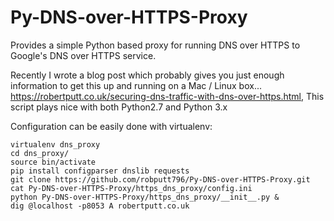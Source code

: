 # Py-DNS-over-HTTPS-Proxy
Provides a simple Python based proxy for running DNS over HTTPS to Google's DNS over HTTPS service.

Recently I wrote a blog post which probably gives you just enough information to get this up and running on a Mac / Linux box... https://robertputt.co.uk/securing-dns-traffic-with-dns-over-https.html, This script plays nice with both Python2.7 and Python 3.x

Configuration can be easily done with virtualenv:

```
virtualenv dns_proxy
cd dns_proxy/
source bin/activate
pip install configparser dnslib requests
git clone https://github.com/robputt796/Py-DNS-over-HTTPS-Proxy.git
cat Py-DNS-over-HTTPS-Proxy/https_dns_proxy/config.ini
python Py-DNS-over-HTTPS-Proxy/https_dns_proxy/__init__.py &
dig @localhost -p8053 A robertputt.co.uk
```
